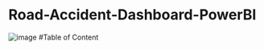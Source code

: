 # Road-Accident-Dashboard-PowerBI
![image](https://github.com/user-attachments/assets/cc3a1329-40ea-4789-b612-939cd3fccadb)
#Table of Content
